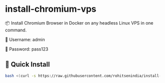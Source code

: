 # install-chromium-vps

📦 Install Chromium Browser in Docker on any headless Linux VPS in one command.

👤 Username: admin

🔑 Password: pass123


## 🚀 Quick Install

```bash
bash <(curl -s https://raw.githubusercontent.com/rohitsenindia/install-chromium-vps/main/install.sh)

